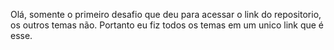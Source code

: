Olá, somente o primeiro desafio que deu para acessar o  link do repositorio, os outros temas não.
Portanto eu fiz todos os temas em um unico link que é esse. 
